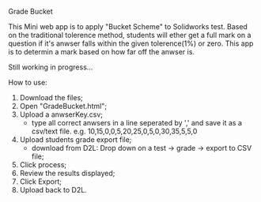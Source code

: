 Grade Bucket

This Mini web app is to apply "Bucket Scheme" to Solidworks test. 
Based on the traditional tolerence method, students will ether get a full mark on a question if it's anwser falls within the given tolerence(1%) or zero. This app is to determin a mark based on how far off the anwser is. 

Still working in progress...

How to use:
1. Download the files;
2. Open "GradeBucket.html";
3. Upload a anwserKey.csv;
   * type all correct anwsers in a line seperated by ',' and save it as a csv/text file.
      e.g.  10,15,0,0,5,20,25,0,5,0,30,35,5,5,0
4. Upload students grade export file;
   * download from D2L: Drop down on a test -> grade -> export to CSV file;
6. Click process;
7. Review the results displayed;
8. Click Export;
9. Upload back to D2L.
   
